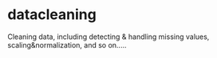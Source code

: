 # datacleaning
Cleaning data, including detecting &amp; handling missing values, scaling&amp;normalization, and so on.....
